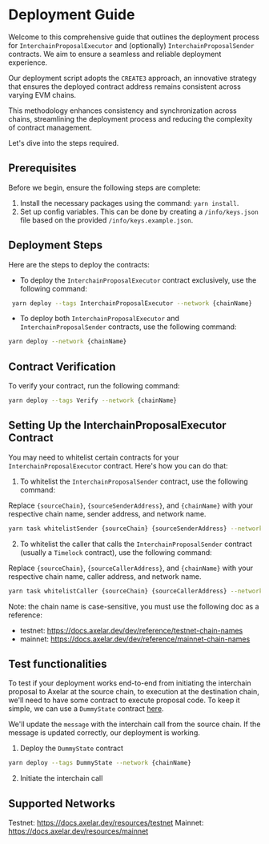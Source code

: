 # Deployment Guide

Welcome to this comprehensive guide that outlines the deployment process for `InterchainProposalExecutor` and (optionally) `InterchainProposalSender` contracts. We aim to ensure a seamless and reliable deployment experience.

Our deployment script adopts the `CREATE3` approach, an innovative strategy that ensures the deployed contract address remains consistent across varying EVM chains.

This methodology enhances consistency and synchronization across chains, streamlining the deployment process and reducing the complexity of contract management.

Let's dive into the steps required.

## Prerequisites

Before we begin, ensure the following steps are complete:

1. Install the necessary packages using the command: `yarn install`.
2. Set up config variables. This can be done by creating a `/info/keys.json` file based on the provided `/info/keys.example.json`.

## Deployment Steps

Here are the steps to deploy the contracts:

- To deploy the `InterchainProposalExecutor` contract exclusively, use the following command:

```bash
 yarn deploy --tags InterchainProposalExecutor --network {chainName}
```

- To deploy both `InterchainProposalExecutor` and `InterchainProposalSender` contracts, use the following command:

```bash
yarn deploy --network {chainName}
```

## Contract Verification

To verify your contract, run the following command:

```bash
yarn deploy --tags Verify --network {chainName}
```

## Setting Up the InterchainProposalExecutor Contract

You may need to whitelist certain contracts for your `InterchainProposalExecutor` contract. Here's how you can do that:

1. To whitelist the `InterchainProposalSender` contract, use the following command:

Replace `{sourceChain}`, `{sourceSenderAddress}`, and `{chainName}` with your respective chain name, sender address, and network name.

```bash
yarn task whitelistSender {sourceChain} {sourceSenderAddress} --network {chainName}
```

2. To whitelist the caller that calls the `InterchainProposalSender` contract (usually a `Timelock` contract), use the following command:

Replace `{sourceChain}`, `{sourceCallerAddress}`, and `{chainName}` with your respective chain name, caller address, and network name.

```bash
yarn task whitelistCaller {sourceChain} {sourceCallerAddress} --network {chainName}
```

Note: the chain name is case-sensitive, you must use the following doc as a reference:

- testnet: https://docs.axelar.dev/dev/reference/testnet-chain-names
- mainnet: https://docs.axelar.dev/dev/reference/mainnet-chain-names

## Test functionalities

To test if your deployment works end-to-end from initiating the interchain proposal to Axelar at the source chain, to execution at the destination chain, we'll need to have some contract to execute proposal code. To keep it simple, we can use a `DummyState` contract [here](../contracts/test/DummyState.sol).

We'll update the `message` with the interchain call from the source chain. If the message is updated correctly, our deployment is working.

1. Deploy the `DummyState` contract

```bash
yarn deploy --tags DummyState --network {chainName}
```

2. Initiate the interchain call



## Supported Networks

Testnet: https://docs.axelar.dev/resources/testnet
Mainnet: https://docs.axelar.dev/resources/mainnet
